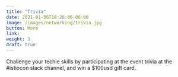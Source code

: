 ```yaml
---
title: "Trivia"
date: 2021-01-06T18:26:06-06:00
image: /images/networking/trivia.jpg
button: More
link: 
weight: 3
draft: true
---
```


Challenge your techie skills by participating at the event trivia at the #istiocon slack channel, and win a $100usd gift card.